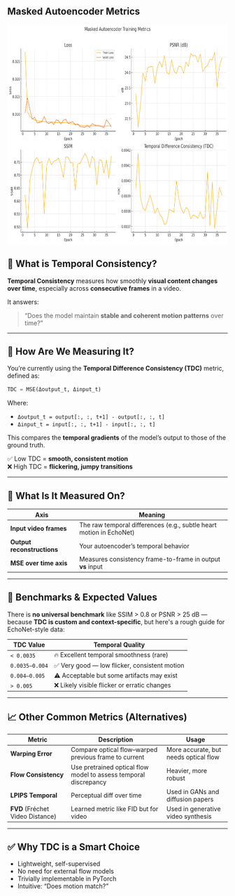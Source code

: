## Masked Autoencoder Metrics
<div align="center">
  <img src="./MAE_metrics.png" alt="Segmentation Overview" title="Segmentation Overview" height = "500" width="1000"/>
</div>


## 🧠 What is Temporal Consistency?

**Temporal Consistency** measures how smoothly **visual content changes over time**, especially across **consecutive frames** in a video.

It answers:
> “Does the model maintain **stable and coherent motion patterns** over time?”

---

## 🧪 How Are We Measuring It?

You’re currently using the **Temporal Difference Consistency (TDC)** metric, defined as:

```python
TDC = MSE(Δoutput_t, Δinput_t)
```

Where:
- `Δoutput_t = output[:, :, t+1] - output[:, :, t]`
- `Δinput_t = input[:, :, t+1] - input[:, :, t]`

This compares the **temporal gradients** of the model’s output to those of the ground truth.

✅ Low TDC = **smooth, consistent motion**  
❌ High TDC = **flickering, jumpy transitions**

---

## 📐 What Is It Measured On?

| Axis | Meaning |
|------|--------|
| **Input video frames** | The raw temporal differences (e.g., subtle heart motion in EchoNet) |
| **Output reconstructions** | Your autoencoder’s temporal behavior |
| **MSE over time axis** | Measures consistency frame-to-frame in output **vs** input |

---

## 🎯 Benchmarks & Expected Values

There is **no universal benchmark** like SSIM > 0.8 or PSNR > 25 dB — because **TDC is custom and context-specific**, but here's a rough guide for EchoNet-style data:

| TDC Value      | Temporal Quality           |
|----------------|----------------------------|
| `< 0.0035`     | 🔥 Excellent temporal smoothness (rare) |
| `0.0035–0.004` | ✅ Very good — low flicker, consistent motion |
| `0.004–0.005`  | ⚠️ Acceptable but some artifacts may exist |
| `> 0.005`      | ❌ Likely visible flicker or erratic changes |

---

## 📈 Other Common Metrics (Alternatives)

| Metric | Description | Usage |
|--------|-------------|-------|
| **Warping Error** | Compare optical flow–warped previous frame to current | More accurate, but needs optical flow |
| **Flow Consistency** | Use pretrained optical flow model to assess temporal discrepancy | Heavier, more robust |
| **LPIPS Temporal** | Perceptual diff over time | Used in GANs and diffusion papers |
| **FVD** (Fréchet Video Distance) | Learned metric like FID but for video | Used in generative video synthesis |

---

## ✅ Why TDC is a Smart Choice

- Lightweight, self-supervised
- No need for external flow models
- Trivially implementable in PyTorch
- Intuitive: “Does motion match?”


